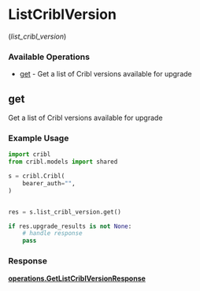 # ListCriblVersion
(*list_cribl_version*)

### Available Operations

* [get](#get) - Get a list of Cribl versions available for upgrade

## get

Get a list of Cribl versions available for upgrade

### Example Usage

```python
import cribl
from cribl.models import shared

s = cribl.Cribl(
    bearer_auth="",
)


res = s.list_cribl_version.get()

if res.upgrade_results is not None:
    # handle response
    pass
```


### Response

**[operations.GetListCriblVersionResponse](../../models/operations/getlistcriblversionresponse.md)**

